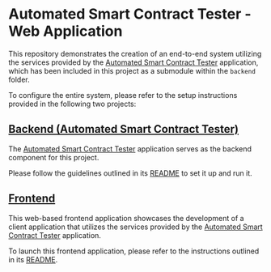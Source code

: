 # Automated Smart Contract Tester - Web Application

This repository demonstrates the creation of an end-to-end system utilizing the services provided by the [Automated Smart Contract Tester](https://github.com/erdenbatuhan/automated-smart-contract-tester) application, which has been included in this project as a submodule within the `backend` folder.

To configure the entire system, please refer to the setup instructions provided in the following two projects:

## [Backend (Automated Smart Contract Tester)](https://github.com/erdenbatuhan/automated-smart-contract-tester)

The [Automated Smart Contract Tester](https://github.com/erdenbatuhan/automated-smart-contract-tester) application serves as the backend component for this project.

Please follow the guidelines outlined in its [README](https://github.com/erdenbatuhan/automated-smart-contract-tester/blob/master/README.md) to set it up and run it.

## [Frontend](./frontend)

This web-based frontend application showcases the development of a client application that utilizes the services provided by the [Automated Smart Contract Tester](https://github.com/erdenbatuhan/automated-smart-contract-tester) application.

To launch this frontend application, please refer to the instructions outlined in its [README](./frontend/README.md).
